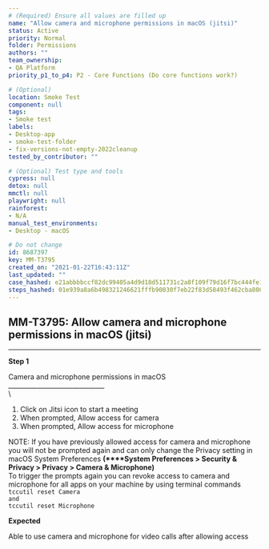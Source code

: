 ```yaml
---
# (Required) Ensure all values are filled up
name: "Allow camera and microphone permissions in macOS (jitsi)"
status: Active
priority: Normal
folder: Permissions
authors: ""
team_ownership:
- QA Platform
priority_p1_to_p4: P2 - Core Functions (Do core functions work?)

# (Optional)
location: Smoke Test
component: null
tags:
- Smoke test
labels:
- Desktop-app
- smoke-test-folder
- fix-versions-not-empty-2022cleanup
tested_by_contributor: ""

# (Optional) Test type and tools
cypress: null
detox: null
mmctl: null
playwright: null
rainforest:
- N/A
manual_test_environments:
- Desktop - macOS

# Do not change
id: 8687397
key: MM-T3795
created_on: "2021-01-22T16:43:11Z"
last_updated: ""
case_hashed: e21abbbbccf82dc99405a4d9d18d511731c2a8f109f79d16f7bc444fe182adf45ea3b053f7a43b6a8f0117720a401dcf
steps_hashed: 01e939a8a6b498321246621fffb90030f7eb22f83d58493f462cba800e1cee645b891bd8c0540378f32df1d0195ca722
---
```


<!-- (Auto-generated) Based on frontmatter's "key" and "name" -->

## MM-T3795: Allow camera and microphone permissions in macOS (jitsi)

---

**Step 1**

Camera and microphone permissions in macOS\
\_\_\_\_\_\_\_\_\_\_\_\_\_\_\_\_\_\_\_\_\_\_\_\_\_\_\_\_\_\_\
\\

1. Click on Jitsi icon to start a meeting
2. When prompted, Allow access for camera
3. When prompted, Allow access for microphone

NOTE: If you have previously allowed access for camera and microphone you will not be prompted again and can only change the Privacy setting in macOS System Preferences **(\*\*\*\*System Preferences > Security & Privacy > Privacy > Camera & Microphone)**\
To trigger the prompts again you can revoke access to camera and microphone for all apps on your machine by using terminal commands\
`tccutil reset Camera`\
`and`\
`tccutil reset Microphone`

**Expected**

Able to use camera and microphone for video calls after allowing access
